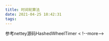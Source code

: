 ```yaml
---
title: 时间轮算法
date: 2021-04-25 18:42:31
tags:
---
```


参考nettey源码HashedWheelTimer
< !--more-->
